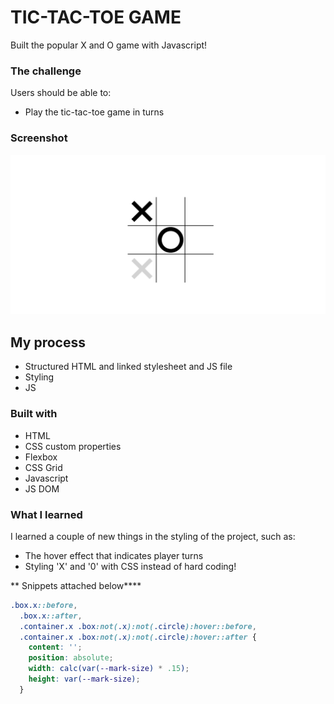 # TIC-TAC-TOE GAME

Built the popular X and O game with Javascript! 

### The challenge

Users should be able to:

- Play the tic-tac-toe game in turns

### Screenshot

![](./screenshot.png)

## My process
- Structured HTML and linked stylesheet and JS file
- Styling 
- JS 

### Built with

-  HTML
- CSS custom properties
- Flexbox
- CSS Grid
- Javascript 
- JS DOM


### What I learned

I learned a couple of new things in the styling of the project, such as:

- The hover effect that indicates player turns 
- Styling 'X' and '0' with CSS instead of hard coding!

** Snippets attached below****

```css
.box.x::before,
  .box.x::after,
  .container.x .box:not(.x):not(.circle):hover::before,
  .container.x .box:not(.x):not(.circle):hover::after {
    content: '';
    position: absolute;
    width: calc(var(--mark-size) * .15);
    height: var(--mark-size);
  }
```


